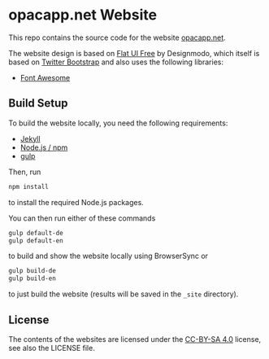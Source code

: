 opacapp.net Website
===================

This repo contains the source code for the website [opacapp.net](https://opacapp.net).

The website design is based on [Flat UI Free](http://designmodo.github.io/Flat-UI/) by Designmodo, which itself is based on [Twitter Bootstrap](http://getbootstrap.com/) and also uses the following libraries:

- [Font Awesome](http://fontawesome.io/)

## Build Setup

To build the website locally, you need the following requirements:

- [Jekyll](https://jekyllrb.com/)
- [Node.js / npm](https://nodejs.org/)
- [gulp](http://gulpjs.com/)

Then, run
```bash
npm install
```
to install the required Node.js packages.

You can then run either of these commands
```bash
gulp default-de
gulp default-en
```
to build and show the website locally using BrowserSync or
```bash
gulp build-de
gulp build-en
```
to just build the website (results will be saved in the `_site` directory).

## License

The contents of the websites are licensed under the [CC-BY-SA 4.0](https://creativecommons.org/licenses/by-sa/4.0/) license, see also the LICENSE file.
